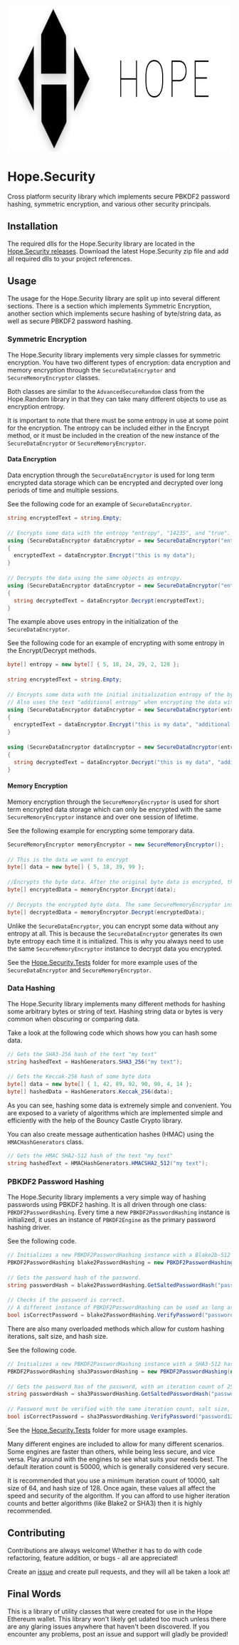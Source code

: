 <p align="center">
  <img src="Hope.Security/Hope_Background.png?raw=true" alt="Hope" align="center" width="785px" height="328px"/>
</p>

# Hope.Security

Cross platform security library which implements secure PBKDF2 password hashing, symmetric encryption, and various other security principals.

## Installation

The required dlls for the Hope.Security library are located in the [Hope.Security releases](https://github.com/HopeWallet/Hope.Security/releases). Download the latest Hope.Security zip file and add all required dlls to your project references.

## Usage

The usage for the Hope.Security library are split up into several different sections. There is a section which implements Symmetric Encryption, another section which implements secure hashing of byte/string data, as well as secure PBKDF2 password hashing.

### Symmetric Encryption

The Hope.Security library implements very simple classes for symmetric encryption. You have two different types of encryption: data encryption and memory encryption through the ```SecureDataEncryptor``` and ```SecureMemoryEncryptor``` classes.

Both classes are similar to the ```AdvancedSecureRandom``` class from the Hope.Random library in that they can take many different objects to use as encryption entropy.

It is important to note that there must be some entropy in use at some point for the encryption. The entropy can be included either in the Encrypt method, or it must be included in the creation of the new instance of the ```SecureDataEncryptor``` or ```SecureMemoryEncryptor```.

#### Data Encryption

Data encryption through the ```SecureDataEncryptor``` is used for long term encrypted data storage which can be encrypted and decrypted over long periods of time and multiple sessions.

See the following code for an example of ```SecureDataEncryptor```.

```c#
string encryptedText = string.Empty;

// Encrypts some data with the entropy "entropy", "14235", and "true".
using (SecureDataEncryptor dataEncryptor = new SecureDataEncryptor("entropy", 14235, true));
{
  encryptedText = dataEncryptor.Encrypt("this is my data");
}

// Decrypts the data using the same objects as entropy.
using (SecureDataEncryptor dataEncryptor = new SecureDataEncryptor("entropy", 14235, true));
{
  string decryptedText = dataEncryptor.Decrypt(encryptedText);
}
```

The example above uses entropy in the initialization of the ```SecureDataEncryptor```.

See the following code for an example of encrypting with some entropy in the Encrypt/Decrypt methods.

```c#
byte[] entropy = new byte[] { 5, 18, 24, 29, 2, 128 };

string encryptedText = string.Empty;

// Encrypts some data with the initial initialization entropy of the byte data, as well as some arbitrary text "238hwuosdfouh".
// Also uses the text "additional entropy" when encrypting the data with the Encrypt method.
using (SecureDataEncryptor dataEncryptor = new SecureDataEncryptor(entropy, "238hwuosdfouh"))
{
  encryptedText = dataEncryptor.Encrypt("this is my data", "additional entropy");
}

using (SecureDataEncryptor dataEncryptor = new SecureDataEncryptor(entropy, "238hwuosdfouh"))
{
  string decryptedText = dataEncryptor.Decrypt("this is my data", "additional entropy");
}
```

#### Memory Encryption

Memory encryption through the ```SecureMemoryEncryptor``` is used for short term encrypted data storage which can only be encrypted with the same ```SecureMemoryEncryptor``` instance and over one session of lifetime.

See the following example for encrypting some temporary data.

```c#
SecureMemoryEncryptor memoryEncryptor = new SecureMemoryEncryptor();

// This is the data we want to encrypt
byte[] data = new byte[] { 5, 18, 39, 99 };

//Encrypts the byte data. After the original byte data is encrypted, the original data array is empty and contains no data at all.
byte[] encryptedData = memoryEncryptor.Encrypt(data);

// Decrypts the encrypted byte data. The same SecureMemoryEncryptor instance must be used to decrypt.
byte[] decryptedData = memoryEncryptor.Decrypt(encryptedData);
```

Unlike the ```SecureDataEncryptor```, you can encrypt some data without any entropy at all. This is because the ```SecureDataEncryptor``` generates its own byte entropy each time it is initialized. This is why you always need to use the same ```SecureMemoryEncryptor``` instance to decrypt data you encrypted.

See the [Hope.Security.Tests](https://github.com/HopeWallet/Hope.Security/tree/master/Hope.Security/Hope.Security.Tests) folder for more example uses of the ```SecureDataEncryptor``` and ```SecureMemoryEncryptor```.

### Data Hashing

The Hope.Security library implements many different methods for hashing some arbitrary bytes or string of text. Hashing string data or bytes is very common when obscuring or comparing data.

Take a look at the following code which shows how you can hash some data.

```c#
// Gets the SHA3-256 hash of the text "my text"
string hashedText = HashGenerators.SHA3_256("my text");

// Gets the Keccak-256 hash of some byte data
byte[] data = new byte[] { 1, 42, 89, 92, 90, 90, 4, 14 };
byte[] hashedData = HashGenerators.Keccak_256(data);
```

As you can see, hashing some data is extremely simple and convenient. You are exposed to a variety of algorithms which are implemented simple and efficiently with the help of the Bouncy Castle Crypto library.

You can also create message authentication hashes (HMAC) using the ```HMACHashGenerators``` class.

```c#
// Gets the HMAC SHA2-512 hash of the text "my text"
string hashedText = HMACHashGenerators.HMACSHA2_512("my text");
```

### PBKDF2 Password Hashing

The Hope.Security library implements a very simple way of hashing passwords using PBKDF2 hashing. It is all driven through one class: ```PBKDF2PasswordHashing```. Every time a new ```PBKDF2PasswordHashing``` instance is initialized, it uses an instance of ```PBKDF2Engine``` as the primary password hashing driver. 

See the following code.

```c#
// Initializes a new PBKDF2PasswordHashing instance with a Blake2b-512 hashing engine.
PBKDF2PasswordHashing blake2PasswordHashing = new PBKDF2PasswordHashing(new Blake2b_512_Engine());

// Gets the password hash of the password.
string passwordHash = blake2PasswordHashing.GetSaltedPasswordHash("password123");

// Checks if the password is correct.
// A different instance of PBKDF2PasswordHashing can be used as long as the same algorithm is used.
bool isCorrectPassword = blake2PasswordHashing.VerifyPassword("password123", passwordHash);
```

There are also many overloaded methods which allow for custom hashing iterations, salt size, and hash size.

See the following code.

```c#
// Initializes a new PBKDF2PasswordHashing instance with a SHA3-512 hashing engine.
PBKDF2PasswordHashing sha3PasswordHashing = new PBKDF2PasswordHashing(new SHA3_512_Engine());

// Gets the password has of the password, with an iteration count of 2500, salt size of 256, and hash size of 512.
string passwordHash = sha3PasswordHashing.GetSaltedPasswordHash("password123", 2500, 256, 512);

// Password must be verified with the same iteration count, salt size, and hash size.
bool isCorrectPassword = sha3PasswordHashing.VerifyPassword("password123", passwordHash, 2500, 256, 512);
```

See the [Hope.Security.Tests](https://github.com/HopeWallet/Hope.Security/tree/master/Hope.Security/Hope.Security.Tests) folder for more usage examples.

Many different engines are included to allow for many different scenarios. Some engines are faster than others, while being less secure, and vice versa. Play around with the engines to see what suits your needs best. The default iteration count is 50000, which is generally considered very secure. 

It is recommended that you use a minimum iteration count of 10000, salt size of 64, and hash size of 128. Once again, these values all affect the speed and security of the algorithm. If you can afford to use higher iteration counts and better algorithms (like Blake2 or SHA3) then it is highly recommended.

## Contributing

Contributions are always welcome! Whether it has to do with code refactoring, feature addition, or bugs - all are appreciated!

Create an [issue](https://github.com/HopeWallet/Hope.Ethereum/issues) and create pull requests, and they will all be taken a look at!

## Final Words

This is a library of utility classes that were created for use in the Hope Ethereum wallet. This library won't likely get udated too much unless there are any glaring issues anywhere that haven't been discovered. If you encounter any problems, post an issue and support will gladly be provided!
